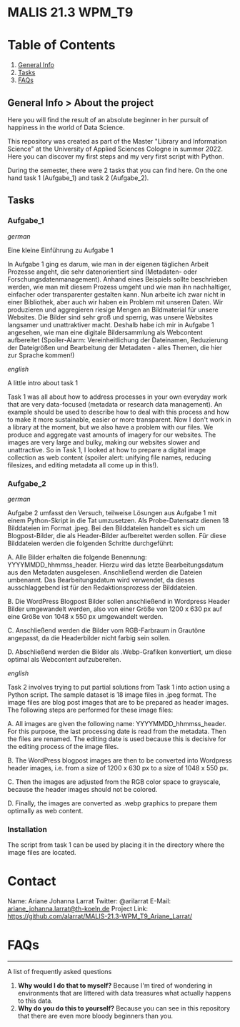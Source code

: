 # MALIS 21.3 WPM_T9

# Table of Contents
1. [General Info](#general-info)
2. [Tasks](#tasks)
3. [FAQs](#faqs)

## General Info > About the project

Here you will find the result of an absolute beginner in her pursuit of happiness in the world of Data Science.

This repository was created as part of the Master "Library and Information Science" at the University of Applied Sciences Cologne in summer 2022. Here you can discover my first steps and my very first script with Python.

During the semester, there were 2 tasks that you can find here. On the one hand task 1 (Aufgabe_1) and task 2 (Aufgabe_2).

## Tasks

### Aufgabe_1

*german*

Eine kleine Einführung zu Aufgabe 1

In Aufgabe 1 ging es darum, wie man in der eigenen täglichen Arbeit Prozesse angeht, die sehr datenorientiert sind (Metadaten- oder Forschungsdatenmanagement). Anhand eines Beispiels sollte beschrieben werden, wie man mit diesem Prozess umgeht und wie man ihn nachhaltiger, einfacher oder transparenter gestalten kann. Nun arbeite ich zwar nicht in einer Bibliothek, aber auch wir haben ein Problem mit unseren Daten. Wir produzieren und aggregieren riesige Mengen an Bildmaterial für unsere Websites. Die Bilder sind sehr groß und sperrig, was unsere Websites langsamer und unattraktiver macht. Deshalb habe ich mir in Aufgabe 1 angesehen, wie man eine digitale Bildersammlung als Webcontent aufbereitet (Spoiler-Alarm: Vereinheitlichung der Dateinamen, Reduzierung der Dateigrößen und Bearbeitung der Metadaten - alles Themen, die hier zur Sprache kommen!)


*english*

A little intro about task 1

Task 1 was all about how to address processes in your own everyday work that are very data-focused (metadata or research data management). An example should be used to describe how to deal with this process and how to make it more sustainable, easier or more transparent. Now I don't work in a library at the moment, but we also have a problem with our files. We produce and aggregate vast amounts of imagery for our websites. The images are very large and bulky, making our websites slower and unattractive.
So in Task 1, I looked at how to prepare a digital image collection as web content (spoiler alert: unifying file names, reducing filesizes, and editing metadata all come up in this!).

### Aufgabe_2

*german*

Aufgabe 2 umfasst den Versuch, teilweise Lösungen aus Aufgabe 1 mit einem Python-Skript in die Tat umzusetzen. 
Als Probe-Datensatz dienen 18 Bilddateien im Format .jpeg. Bei den Bilddateien handelt es sich um Blogpost-Bilder, die als Header-Bilder aufbereitet werden sollen. Für diese Bilddateien werden die folgenden Schritte durchgeführt:

A. Alle Bilder erhalten die folgende Benennung: YYYYMMDD_hhmmss_header. Hierzu wird das letzte Bearbeitungsdatum aus den Metadaten ausgelesen. Anschließend werden die Dateien umbenannt. Das Bearbeitungsdatum wird verwendet, da dieses ausschlaggebend ist für den Redaktionsprozess der Bilddateien.

B. Die WordPress Blogpost Bilder sollen anschließend in Wordpress Header Bilder umgewandelt werden, also von einer Größe von 1200 x 630 px auf eine Größe von 1048 x 550 px umgewandelt werden.

C. Anschließend werden die Bilder vom RGB-Farbraum in Grautöne angepasst, da die Headerbilder nicht farbig sein sollen.

D. Abschließend werden die Bilder als .Webp-Grafiken konvertiert, um diese optimal als Webcontent aufzubereiten.

*english*

Task 2 involves trying to put partial solutions from Task 1 into action using a Python script. The sample dataset is 18 image files in .jpeg format. The image files are blog post images that are to be prepared as header images. The following steps are performed for these image files:

A. All images are given the following name: YYYYMMDD_hhmmss_header. For this purpose, the last processing date is read from the metadata. Then the files are renamed. The editing date is used because this is decisive for the editing process of the image files.

B. The WordPress blogpost images are then to be converted into Wordpress header images, i.e. from a size of 1200 x 630 px to a size of 1048 x 550 px.

C. Then the images are adjusted from the RGB color space to grayscale, because the header images should not be colored.

D. Finally, the images are converted as .webp graphics to prepare them optimally as web content.

### Installation
The script from task 1 can be used by placing it in the directory where the image files are located.

# Contact
Name: Ariane Johanna Larrat
Twitter: @arilarrat
E-Mail: ariane_johanna.larrat@th-koeln.de
Project Link: https://github.com/alarrat/MALIS-21.3-WPM_T9_Ariane_Larrat/ 

# FAQs
***
A list of frequently asked questions

1. **Why would I do that to myself?**
Because I'm tired of wondering in environments that are littered with data treasures what actually happens to this data.
2. **Why do you do this to yourself?**
Because you can see in this repository that there are even more bloody beginners than you.

